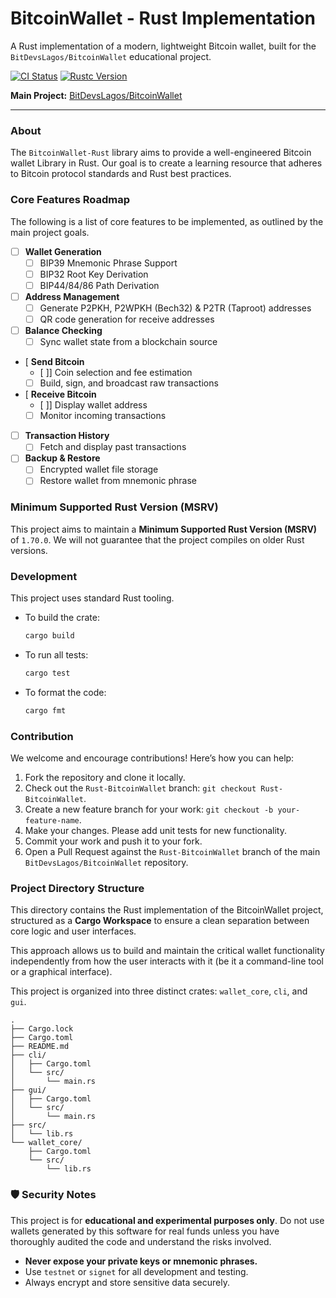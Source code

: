 # BitcoinWallet - Rust Implementation

A Rust implementation of a modern, lightweight Bitcoin wallet, built for the `BitDevsLagos/BitcoinWallet` educational project.

[![CI Status](https://img.shields.io/badge/CI-Pending-yellow.svg)](#)
[![Rustc Version](https://img.shields.io/badge/rustc-1.70%2B-orange.svg)](#)

**Main Project:** [BitDevsLagos/BitcoinWallet](https://github.com/BitDevsLagos/BitcoinWallet)

---

### About

The `BitcoinWallet-Rust` library aims to provide a well-engineered Bitcoin wallet Library in Rust. Our goal is to create a learning resource that adheres to Bitcoin protocol standards and Rust best practices.


### Core Features Roadmap

The following is a list of core features to be implemented, as outlined by the main project goals.

*   [ ] **Wallet Generation**
    *   [ ] BIP39 Mnemonic Phrase Support
    *   [ ] BIP32 Root Key Derivation
    *   [ ] BIP44/84/86 Path Derivation
*   [ ] **Address Management**
    *   [ ] Generate P2PKH, P2WPKH (Bech32) & P2TR (Taproot) addresses
    *   [ ] QR code generation for receive addresses
*   [ ] **Balance Checking**
    *   [ ] Sync wallet state from a blockchain source
*   [  **Send Bitcoin**
    *   [ ]] Coin selection and fee estimation
    *   [ ] Build, sign, and broadcast raw transactions
*   [  **Receive Bitcoin**
    *   [ ]] Display wallet address
    *   [ ] Monitor incoming transactions
*   [ ] **Transaction History**
    *   [ ] Fetch and display past transactions
*   [ ] **Backup & Restore**
    *   [ ] Encrypted wallet file storage
    *   [ ] Restore wallet from mnemonic phrase

### Minimum Supported Rust Version (MSRV)

This project aims to maintain a **Minimum Supported Rust Version (MSRV)** of `1.70.0`. We will not guarantee that the project compiles on older Rust versions.

### Development

This project uses standard Rust tooling.

*   To build the crate:
    ```bash
    cargo build
    ```
*   To run all tests:
    ```bash
    cargo test
    ```
*   To format the code:
    ```bash
    cargo fmt
    ```

### Contribution

We welcome and encourage contributions! Here’s how you can help:

1.  Fork the repository and clone it locally.
2.  Check out the `Rust-BitcoinWallet` branch: `git checkout Rust-BitcoinWallet`.
3.  Create a new feature branch for your work: `git checkout -b your-feature-name`.
4.  Make your changes. Please add unit tests for new functionality.
5.  Commit your work and push it to your fork.
6.  Open a Pull Request against the `Rust-BitcoinWallet` branch of the main `BitDevsLagos/BitcoinWallet` repository.


### Project Directory Structure

This directory contains the Rust implementation of the BitcoinWallet project, structured as a **Cargo Workspace** to ensure a clean separation between core logic and user interfaces.

This approach allows us to build and maintain the critical wallet functionality independently from how the user interacts with it (be it a command-line tool or a graphical interface).

This project is organized into three distinct crates: `wallet_core`, `cli`, and `gui`.

```
.
├── Cargo.lock
├── Cargo.toml
├── README.md
├── cli/
│   ├── Cargo.toml
│   └── src/
│       └── main.rs
├── gui/
│   ├── Cargo.toml
│   └── src/
│       └── main.rs
├── src/
│   └── lib.rs
└── wallet_core/
    ├── Cargo.toml
    └── src/
        └── lib.rs
```

### 🛡️ Security Notes

This project is for **educational and experimental purposes only**. Do not use wallets generated by this software for real funds unless you have thoroughly audited the code and understand the risks involved.

*   **Never expose your private keys or mnemonic phrases.**
*   Use `testnet` or `signet` for all development and testing.
*   Always encrypt and store sensitive data securely.